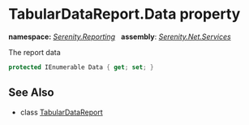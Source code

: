 # TabularDataReport.Data property
**namespace:** *[Serenity.Reporting](../../README.md#serenity.reporting-namespace)*   **assembly**: *[Serenity.Net.Services](../../README.md)*

The report data

```csharp
protected IEnumerable Data { get; set; }
```

## See Also

* class [TabularDataReport](../TabularDataReport.md)